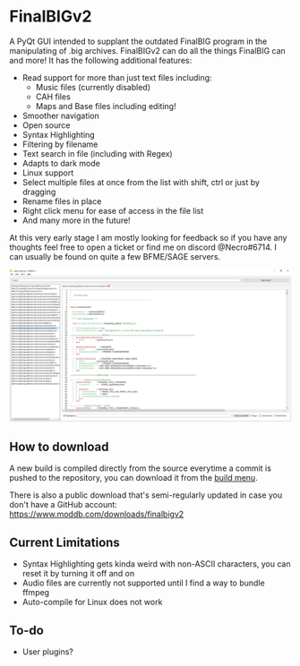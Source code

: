 # FinalBIGv2

A PyQt GUI intended to supplant the outdated FinalBIG program in the manipulating of .big archives. FinalBIGv2 can do all the things FinalBIG can and more! It has the following additional features:

* Read support for more than just text files including:
    * Music files (currently disabled)
    * CAH files
    * Maps and Base files including editing!
* Smoother navigation
* Open source
* Syntax Highlighting
* Filtering by filename
* Text search in file (including with Regex)
* Adapts to dark mode
* Linux support
* Select multiple files at once from the list with shift, ctrl or just by dragging
* Rename files in place
* Right click menu for ease of access in the file list
* And many more in the future!

At this very early stage I am mostly looking for feedback so if you have any thoughts feel free to open a ticket or find me on discord @Necro#6714. I can usually be found on quite a few BFME/SAGE servers.

![Demo of the GUI](demo.png)

## How to download
A new build is compiled directly from the source everytime a commit is pushed to the repository, you can download it from the [build menu](https://github.com/ClementJ18/finalBIGv2/actions/workflows/main.yml?query=branch%3Amain).

There is also a public download that's semi-regularly updated in case you don't have a GitHub account: https://www.moddb.com/downloads/finalbigv2

## Current Limitations
* Syntax Highlighting gets kinda weird with non-ASCII characters, you can reset it by turning it off and on
* Audio files are currently not supported until I find a way to bundle ffmpeg
* Auto-compile for Linux does not work

## To-do
* User plugins?
